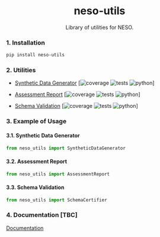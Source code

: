 <!-- <p align='center'>
    <img src='./.docs/cctv.png' width='20%' height='20%'>
</p> -->

<h1 align='center'>
    <strong> neso-utils </strong>
</h1>

<p align='center'>
    Library of utilities for NESO.
</p>

### **1. Installation**

```bash
pip install neso-utils
```

### **2. Utilities**

- [Synthetic Data Generator](./neso_utils/synthetic_data_generator/README.md) [![coverage](https://img.shields.io/badge/coverage-100%25-brightgreen) ![tests](https://img.shields.io/badge/tests-35%20passed%2C%200%20failed-brightgreen) ![python](https://img.shields.io/badge/python-3.10-blue?logo=python&logoColor=white)]

- [Assessment Report](./neso_utils/assessment_report/README.md) [![coverage](https://img.shields.io/badge/coverage-98%25-brightgreen) ![tests](https://img.shields.io/badge/tests-14%20passed%2C%200%20failed-brightgreen) ![python](https://img.shields.io/badge/python-3.10-blue?logo=python&logoColor=white)]

- [Schema Validation](./neso_utils/schema_validation/README.md) [![coverage](https://img.shields.io/badge/coverage-99%25-brightgreen) ![tests](https://img.shields.io/badge/tests-62%20passed%2C%200%20failed-brightgreen) ![python](https://img.shields.io/badge/python-3.10-blue?logo=python&logoColor=white)]

### **3. Example of Usage**

#### **3.1. Synthetic Data Generator**

```python
from neso_utils import SyntheticDataGenerator
```

#### **3.2. Assessment Report**

```python
from neso_utils import AssessmentReport
```

#### **3.3. Schema Validation**

```python
from neso_utils import SchemaCertifier
```

### **4. Documentation [TBC]**

[Documentation](https://neso-utils.readthedocs.io/en/latest/)
